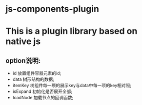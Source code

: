 # js-components-plugin
This is a plugin library based on native js
====================
option说明:
-----------
+ id  放置组件容器元素的id;
+ data  树形结构的数据;
+ itemKey  树组件每一项的展示key与data中每一项的key相对照;
+ isExpand  初始化是否展开全部;
+ loadNode  加载节点的回调函数;
